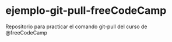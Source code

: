 # ejemplo-git-pull-freeCodeCamp
Repositorio para practicar el comando git-pull del curso de @freeCodeCamp
